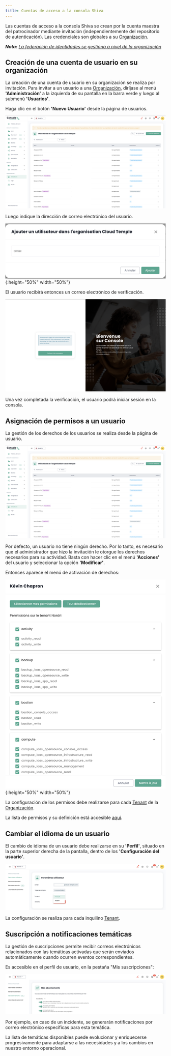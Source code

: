 ```yaml
---
title: Cuentas de acceso a la consola Shiva
---
```


Las cuentas de acceso a la consola Shiva se crean por la cuenta maestra del patrocinador mediante invitación (independientemente del repositorio de autenticación).
Las credenciales son globales a su [Organización](organisations.md).

*__Nota:__ [La federación de identidades se gestiona a nivel de la organización](organisations.md#mecanismes-dauthentification)*

## Creación de una cuenta de usuario en su organización
La creación de una cuenta de usuario en su organización se realiza por invitación. Para invitar a un usuario a una [Organización](organisations.md), diríjase al menú __'Administración'__ a la izquierda de su pantalla en la barra verde y luego al submenú __'Usuarios'__. 

Haga clic en el botón __'Nuevo Usuario'__ desde la página de usuarios.

![](images/shiva_onboard_003.png)

Luego indique la dirección de correo electrónico del usuario.

![](images/shiva_onboard_004.png){:height="50%" width="50%"}

El usuario recibirá entonces un correo electrónico de verificación.

![](images/shiva_onboard_001.png)

Una vez completada la verificación, el usuario podrá iniciar sesión en la consola.

## Asignación de permisos a un usuario
La gestión de los derechos de los usuarios se realiza desde la página de usuario.

![](images/shiva_onboard_003.png)

Por defecto, un usuario no tiene ningún derecho. Por lo tanto, es necesario que el administrador que hizo la invitación le otorgue los derechos necesarios para su actividad. Basta con hacer clic en el menú __'Acciones'__ del usuario y seleccionar la opción __'Modificar'__.

Entonces aparece el menú de activación de derechos:

![](images/shiva_onboard_005.png){:height="50%" width="50%"}  

La configuración de los permisos debe realizarse para cada [Tenant](tenants.md) de la [Organización](organisations.md).

La lista de permisos y su definición está accesible [aquí](permissions.md).

## Cambiar el idioma de un usuario
El cambio de idioma de un usuario debe realizarse en su __'Perfil'__, situado en la parte superior derecha de la pantalla, dentro de los __'Configuración del usuario'__.

![](images/shiva_profil_006.png)

La configuración se realiza para cada inquilino [Tenant](tenants.md).

## Suscripción a notificaciones temáticas

La gestión de suscripciones permite recibir correos electrónicos relacionados con las temáticas activadas que serán enviados automáticamente cuando ocurren eventos correspondientes.

Es accesible en el perfil de usuario, en la pestaña "Mis suscripciones":

![](images/shiva_profil_007.png)

Por ejemplo, en caso de un incidente, se generarán notificaciones por correo electrónico específicas para esta temática.

La lista de temáticas disponibles puede evolucionar y enriquecerse progresivamente para adaptarse a las necesidades y a los cambios en nuestro entorno operacional.